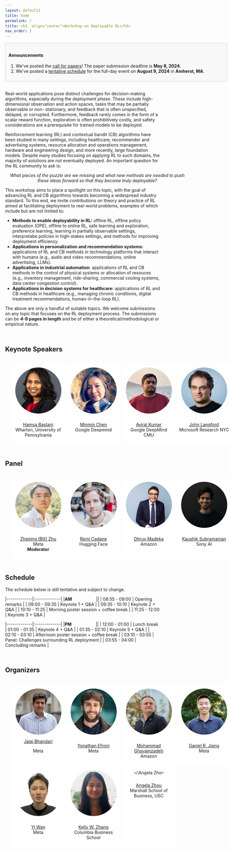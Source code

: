 ```yaml
---
layout: default2
title: home
permalink: /
title: <h3  align="center">Workshop on Deployable RL</h3>
nav_order: 1
---
```



<html lang="en">

<div class="news-box">
  <h4>Announcements</h4>
  <ol>
  <li>We've posted the <a href="/call">call for papers</a>! The paper submission deadline is <b>May 8, 2024</b>.</li>
  <li>We've posted a <a href="#schedule">tentative schedule</a> for the full-day event on <b>August 9, 2024</b> in <b>Amherst, MA</b>.</li>
  </ol>

  <!-- <p>1. <b>Recordings</b> are available on the <a href="https://neurips.cc/virtual/2023/workshop/66498" target="_blank">NeurIPS website</a> (NeurIPS registration required). They will be made public after one month (Jan 2024).<br>
  2. <b>Talk slides</b> are posted on the <a href="/speakers">speakers page</a>.<br>
  3. Congratuations to <a href="#paper-awards">paper award winners</a>!<br>
  4. <b>Workshop highlights and photos</b> can be found on our <a href="https://twitter.com/itif_workshop">Twitter</a>.
  <br><br> 
  </p>-->
</div>
</html>

<br>

Real-world applications pose distinct challenges for decision-making algorithms, especially during the <i>deployment phase</i>. These include high-dimensional observation and action spaces, tasks that may be partially observable or non- stationary, and feedback that is often unspecified, delayed, or corrupted. Furthermore, feedback rarely comes in the form of a scalar reward function, exploration is often prohibitively costly, and safety considerations are a prerequisite for trained models to be deployed.

Reinforcement learning (RL) and contextual bandit (CB) algorithms have been studied in many settings, including healthcare, recommender and advertising systems, resource allocation and operations management, hardware and engineering design, and more recently, large foundation models. Despite many studies focusing on applying RL to such domains, the majority of solutions are <i>not</i> eventually deployed. An important question for the RL community to ask is:
<div class="focus-box">
<p>What pieces of the puzzle are we missing and what new methods are needed to push these ideas forward so that they become truly deployable?</p>
</div>

This workshop aims to place a spotlight on this topic, with the goal of advancing RL and CB algorithms towards becoming a widespread industry standard. To this end, we invite contributions on theory and practice of RL aimed at facilitating deployment to real-world problems, examples of which include but are not limited to:
* __Methods to enable deployability in RL:__ offline RL, offline policy evaluation (OPE), offline to online RL, safe learning and exploration, preference learning, learning in partially observable settings, interpretabe policies in high-stakes settings, and methods for improving deployment efficiency.
* __Applications in personalization and recommendation systems:__ applications of RL and CB methods in technology platforms that interact with humans (e.g., audio and video recommendations, online advertising, LLMs).
* __Applications in industrial automation__: applications of RL and CB methods in the control of physical systems or allocation of resouces (e.g., inventory management, ride-sharing, commercial cooling systems, data center congestion control).
* __Applications in decision systems for healthcare:__ applications of RL and CB methods in healthcare (e.g., managing chronic conditions, digital treatment recommendations, human-in-the-loop RL).

The above are only a handful of suitable topics. We welcome submissions on any topic that focuses on the RL deployment process. The submissions can be <b>4-8 pages in length</b> and be of either a theoretical/methodological or empirical nature.

<br>

## Keynote Speakers
<!-- Check talk details (title, abstract, speaker bio, slides) at this [page](speakers)! -->
<html>
    <div class="team-container">
        <div class="team-member">
            <img src="/assets/img/speakers/hamsa.jpg" alt="Hamsa Bastani">
            <p><a href="https://hamsabastani.github.io/">Hamsa Bastani</a>
            <br>Wharton, University of Pennsylvania</p>
        </div>
        <div class="team-member">
            <img src="/assets/img/speakers/minmin.jpeg" alt="Minmin Chen">
            <p><a href="https://mchen24.github.io/">Minmin Chen</a>
            <br>Google Deepmind</p>
        </div>
        <div class="team-member">
            <img src="/assets/img/speakers/aviral.jpg" alt="Aviral Kumar">
            <p><a href="https://aviralkumar2907.github.io/">Aviral Kumar</a>
            <br>Google DeepMind<br>CMU</p>
        </div>
        <div class="team-member">
            <img src="/assets/img/speakers/john_langford.jpg" alt="Name 4">
            <p><a href="https://www.microsoft.com/en-us/research/people/jcl/">John Langford</a>
            <br>Microsoft Research NYC</p>
        </div>
        <div class="team-member">
            <img src="/assets/img/speakers/hong.png" alt="Name 1">
            <p><a href="https://hsnamkoong.github.io/">Hongseok Namkoong</a>
            <br>Columbia Business School</p>
        </div>
    </div>
</html>


## Panel
<!-- ##### Challenges in RL deployment 
Time: 10:45-11:30 -->
<html>
    <div class="team-container">
        <div class="team-member">
            <img src="/assets/img/speakers/bill.jpg" alt="Zheqing (Bill) Zhu">
            <p><a href="https://www.zheqingbillzhu.com/">Zheqing (Bill) Zhu</a>
            <br>Meta<br><b>Moderator</b></p>
        </div>
        <div class="team-member">
            <img src="/assets/img/speakers/remi.png" alt="Remi Cadane">
            <p><a href="http://remicadene.com/">Remi Cadane</a>
            <br>Hugging Face</p>
        </div>        
        <div class="team-member">
            <img src="/assets/img/speakers/dhruv.jpg" alt="Dhruv Madeka">
            <p><a href="https://dhruvmadeka.com/">Dhruv Madeka</a>
            <br>Amazon</p>
        </div>
        <div class="team-member">
            <img src="/assets/img/speakers/kaushik.jpg" alt="Kaushik Subramanian">
            <p><a href="https://ai.sony/people/Kaushik-Subramanian/">Kaushik Subramanian</a>
            <br>Sony AI</p>
        </div>
        <div class="team-member">
            <img src="/assets/img/speakers/blank.png" alt="TBA">
            <p>More panelists to be announced!</p>
        </div>
    </div>
</html>


## Schedule

The schedule below is still tentative and subject to change.

|-------------|:-------------|
|__AM__&nbsp;&nbsp;&nbsp;&nbsp;&nbsp;&nbsp;&nbsp;&nbsp;&nbsp;&nbsp;&nbsp;&nbsp;&nbsp;&nbsp;&nbsp;&nbsp;&nbsp;&nbsp;&nbsp;&nbsp;||
| 08:55 - 09:00 | Opening remarks |
| 09:00 - 09:35 | Keynote 1 + Q&A |
| 09:35 - 10:10 | Keynote 2 + Q&A |
| 10:10 - 11:25 | Morning poster session + coffee break |
| 11:25 - 12:00 | Keynote 3 + Q&A |



|-------------|:-------------|
|__PM__&nbsp;&nbsp;&nbsp;&nbsp;&nbsp;&nbsp;&nbsp;&nbsp;&nbsp;&nbsp;&nbsp;&nbsp;&nbsp;&nbsp;&nbsp;&nbsp;&nbsp;&nbsp;&nbsp;&nbsp;||
| 12:00 - 01:00 | Lunch break
| 01:00 - 01:35 | Keynote 4 + Q&A |
| 01:35 - 02:10 | Keynote 5 + Q&A |
| 02:10 - 03:10 | Afternoon poster session + coffee break |
| 03:10 - 03:55 | Panel: Challenges surrounding RL deployment |
| 03:55 - 04:00 | Concluding remarks |

<br>


## Organizers
<html>
    <div class="team-container">
        <div class="team-member">
            <img src="/assets/img/organizers/jalaj.jpg" alt="Jalaj Bhandari">
            <a href="http://www.columbia.edu/~jb3618/">Jalaj Bhandari</a>
            <p>Meta</p>
        </div>
        <div class="team-member">
            <img src="/assets/img/organizers/yonathan.jpg" alt="Yonathan Efroni">
            <p><a href="https://sites.google.com/view/yonathan-efroni/home">Yonathan Efroni</a>
            <br>Meta</p>
        </div>
        <div class="team-member">
            <img src="/assets/img/organizers/mohammad.jpeg" alt="Mohammad Ghavamzadeh">
            <p><a href="https://mohammadghavamzadeh.github.io/">Mohammad Ghavamzadeh</a>
            <br>Amazon</p>
        </div>
        <div class="team-member">
            <img src="/assets/img/organizers/daniel.jpeg" alt="Daniel R. Jiang">
            <p><a href="https://danielrjiang.github.io/">Daniel R. Jiang</a>
            <br>Meta</p>
        </div>
        <div class="team-member">
            <img src="/assets/img/organizers/aldo.jpg" alt="Aldo Pacchiano">
            <p><a href="https://www.aldopacchiano.ai/">Aldo Pacchiano</a>
            <br>Boston University</p>
        </div>
        <div class="team-member">
            <img src="/assets/img/organizers/yi.jpg" alt="Yi Wan">
            <p><a href="https://sites.google.com/view/yi-wan">Yi Wan</a>
            <br>Meta</p>
        </div>
        <div class="team-member">
            <img src="/assets/img/organizers/kelly.jpeg" alt="Kelly W. Zhang">
            <p><a href="https://kellywzhang.github.io/">Kelly W. Zhang</a>
            <br>Columbia Business School</p>
        </div>
        <div class="team-member">
            <img src="/assets/img/organizers/angela.jpg" alt="Angela Zhou">
            <p><a href="https://angelamzhou.github.io/">Angela Zhou</a>
            <br>Marshall School of Business, USC</p>
        </div>
    </div>
</html>


<!-- ## Sponsors

<html>
    <div class="sponsor-container">
        <div class="sponsor">
            <img src="/assets/img/sponsors/ubiquant.jpg" alt="Ubiquant">
            <p class="caption"><a href="https://www.ubiquant.com/website/home">Ubiquant</a></p>
        </div>
        <div class="sponsor" >
            <img src="/assets/img/sponsors/sambanova.png" alt="SambaNova Systems" max-width=300px>
            <p class="caption"><a href="https://sambanova.ai/">SambaNova Systems</a></p>
        </div>
        <div class="sponsor" >
            <img src="/assets/img/sponsors/apple.png" alt="Apple" max-width=300px>
            <p class="caption"><a href="https://www.apple.com/">Apple</a></p>
        </div>
        <div class="right-half"></div> Empty right-half

    </div>
</html> -->

<style>
    /* Style for the team container */
.team-container {
    display: grid;
    grid-template-columns: repeat(5, 1fr); /* Display 3 members per row */
    gap: 5px;
    max-width: 1000px;
    padding: 20px;
}


@media (max-width: 768px) {
    .team-container {
        grid-template-columns: repeat(2, 1fr); /* Display 2 members per row on smaller screens */
    }
}

/* Style for each team member */
.team-member {
    text-align: center;
    background-color: #fff;
    padding: 0px;
    width: 175px; /* Set a fixed width for consistent circle appearance */
    height: 260px; /* Set a fixed height for consistent circle appearance */
    /* box-shadow: 0px 3px 6px rgba(0, 0, 0, 0.1); */
    overflow: hidden; /* Hide any image overflow */
}


.team-member h3 {
    font-size: 16px;
    color: #333;
}

.team-member img {
  object-fit: cover;
  border-radius:50%;
  width: 150px;
  height: 150px;
  padding: 10px;
}

.sponsor-container {
    display: flex;
    gap: 5px;
}

.sponsor {
    flex: 1;
    margin: 10px;
    text-align: center;
    box-sizing: border-box;
    height: 50px;
    width: 50px;
}

.sponsor img {  
    width: 100%; /* Make the image take up 100% of the figure's width */
    height: 100%;
    object-fit: contain; 
}

.caption {
    margin-top: 12px; /* Adjust the margin to control the gap between the figure and the caption */
}

.right-half {
    flex: 1; /* Each figure takes up 50% of the available width */
    height: 500px; /* Set a fixed height for all figures (adjust the value as needed) */
}

.news-box {
    border: 1px solid #ccc;
    padding: 10px;
    width: 700px;
    margin: 0 auto;
    background-color: #f9f9f9;
}

.focus-box {
    border: 0px;
    padding: 0px;
    width: 600px;
    margin: 0 auto;
    text-align: center;
    font-style: italic;
}


@media (max-width: 700px) {
    .news-box {
        width: 100%; /* Adjust width to fit the screen */
    }
}
</style>

<br><br>